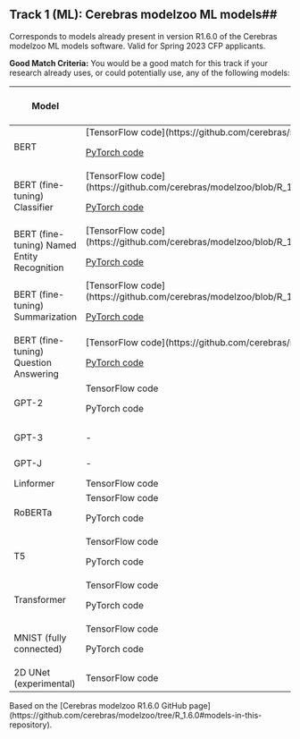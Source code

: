 ## Track 1 (ML): Cerebras modelzoo ML models##
Corresponds to models already present in version R1.6.0 of the Cerebras modelzoo ML models software. Valid for Spring 2023 CFP applicants.

**Good Match Criteria:** You would be a good match for this track if your research already uses, or could potentially use, any of the following models:
<table>
  <thead>
    <tr>
      <th>Model</th><th>Layer Pipeline mode</th><th>Weight Streaming mode</th>
    </tr>
  </thead
<tbody>
<tr>
  <td>BERT</td>
  <td> 
    [TensorFlow code](https://github.com/cerebras/modelzoo/blob/R_1.6.0/modelzoo/transformers/tf/bert)
    
[PyTorch code](https://github.com/cerebras/modelzoo/blob/R_1.6.0/modelzoo/transformers/pytorch/bert)</td>
  <td>-</td>
</tr>
<tr>
<td>BERT (fine-tuning) Classifier</td>
<td> [TensorFlow code](https://github.com/cerebras/modelzoo/blob/R_1.6.0/modelzoo/transformers/tf/bert/fine_tuning/classifier)
  
[PyTorch code](https://github.com/cerebras/modelzoo/blob/R_1.6.0/modelzoo/transformers/pytorch/bert/fine_tuning/classifier)</td>
<td>-</td>  
</tr>

<tr>
  <td>BERT (fine-tuning) Named Entity Recognition</td>
<td> [TensorFlow code](https://github.com/cerebras/modelzoo/blob/R_1.6.0/modelzoo/transformers/tf/bert/fine_tuning/token_classifier)
  
[PyTorch code](https://github.com/cerebras/modelzoo/blob/R_1.6.0/modelzoo/transformers/pytorch/bert/fine_tuning/token_classifier)</td>
<td>-</td>
</tr>

<tr>
  <td>BERT (fine-tuning) Summarization</td>
<td> [TensorFlow code](https://github.com/cerebras/modelzoo/blob/R_1.6.0/modelzoo/transformers/tf/bert/fine_tuning/extractive_summarization)
  
[PyTorch code](https://github.com/cerebras/modelzoo/blob/R_1.6.0/modelzoo/transformers/pytorch/bert/fine_tuning/extractive_summarization)</td>
<td>-</td>
</tr>

<tr>
<td>BERT (fine-tuning) Question Answering</td>
<td> [TensorFlow code](https://github.com/cerebras/modelzoo/blob/R_1.6.0/modelzoo/transformers/tf/bert/fine_tuning/qa)
  
[PyTorch code](https://github.com/cerebras/modelzoo/blob/R_1.6.0/modelzoo/transformers/pytorch/bert/fine_tuning/qa)</td>
<td>-</td>
</tr>

<tr>
  <td>GPT-2</td>
<td>TensorFlow code
  
PyTorch code</td>
<td>TensorFlow code</td>
</tr>

<tr> 
  <td>GPT-3</td>
<td>-</td>
<td>TensorFlow code</td>
</tr>

<tr> 
  <td>GPT-J</td>
<td>-</td>
<td>TensorFlow code</td>
</tr>

<tr>
<td>Linformer</td>
<td>TensorFlow code</td>
<td>-</td>
</tr>

<tr>
<td>RoBERTa</td>
<td>TensorFlow code
  
PyTorch code</td>
<td>-</td>
</tr>

<tr>
<td>T5</td>
<td>TensorFlow code
  
PyTorch code</td>
<td>-</td>
</tr>

<tr><td>Transformer</td>
<td>TensorFlow code
  
PyTorch code</td>
<td>-</td>
</tr>

<tr>
  <td>MNIST (fully connected)</td>
<td>TensorFlow code
  
PyTorch code</td>
<td>-</td>
</tr>

<tr>
  <td>2D UNet (experimental)</td>
<td>TensorFlow code</td>
<td>-</td>
</tbody>
</table>
Based on the [Cerebras modelzoo R1.6.0 GitHub page](https://github.com/cerebras/modelzoo/tree/R_1.6.0#models-in-this-repository).

